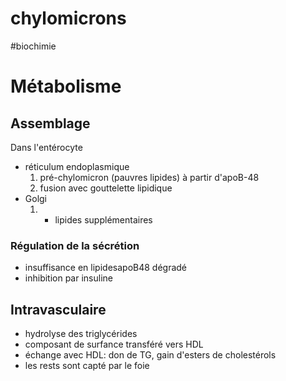 # chylomicrons
#biochimie 



# Métabolisme



## Assemblage


Dans l'entérocyte 

- réticulum endoplasmique 
    1. pré-chylomicron (pauvres lipides) à partir d'apoB-48 
    2. fusion avec gouttelette lipidique 
- Golgi 
    1. + lipides supplémentaires 


### Régulation de la sécrétion


- insuffisance en lipidesapoB48 dégradé 
- inhibition par insuline 


## Intravasculaire


- hydrolyse des triglycérides 
- composant de surfance transféré vers HDL 
- échange avec HDL: don de TG, gain d'esters de cholestérols 
- les rests sont capté par le foie 

